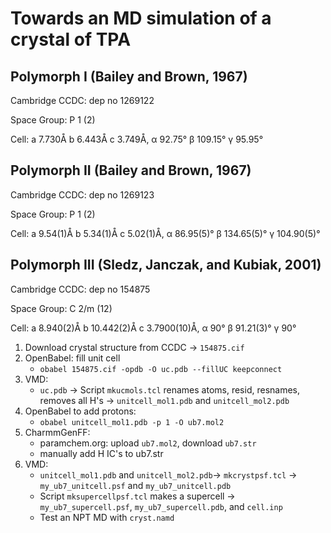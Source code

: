 # Towards an MD simulation of a crystal of TPA

## Polymorph I (Bailey and Brown, 1967)
Cambridge CCDC: dep no 1269122

Space Group: P 1 (2)

Cell: a 7.730Å b 6.443Å c 3.749Å, α 92.75° β 109.15° γ 95.95° 

## Polymorph II (Bailey and Brown, 1967)
Cambridge CCDC: dep no 1269123

Space Group: P 1 (2)

Cell: a 9.54(1)Å b 5.34(1)Å c 5.02(1)Å, α 86.95(5)° β 134.65(5)° γ 104.90(5)° 

## Polymorph III (Sledz, Janczak, and Kubiak, 2001)

Cambridge CCDC: dep no 154875

Space Group: C 2/m (12)

Cell: a 8.940(2)Å b 10.442(2)Å c 3.7900(10)Å, α 90° β 91.21(3)° γ 90° 

1. Download crystal structure from CCDC -> `154875.cif`
2. OpenBabel: fill unit cell
   - `obabel 154875.cif -opdb -O uc.pdb --fillUC keepconnect`
2. VMD: 
   - `uc.pdb` -> Script `mkucmols.tcl` renames atoms, resid, resnames, removes all H's -> `unitcell_mol1.pdb` and `unitcell_mol2.pdb`
3. OpenBabel to add protons:
   - `obabel unitcell_mol1.pdb -p 1 -O ub7.mol2`
4. CharmmGenFF:
   - paramchem.org: upload `ub7.mol2`, download `ub7.str`
   - manually add H IC's to ub7.str
5. VMD:
   - `unitcell_mol1.pdb` and `unitcell_mol2.pdb`-> `mkcrystpsf.tcl` -> `my_ub7_unitcell.psf` and `my_ub7_unitcell.pdb`
   - Script `mksupercellpsf.tcl` makes a supercell -> `my_ub7_supercell.psf`, `my_ub7_supercell.pdb`, and `cell.inp`
   - Test an NPT MD with `cryst.namd`

